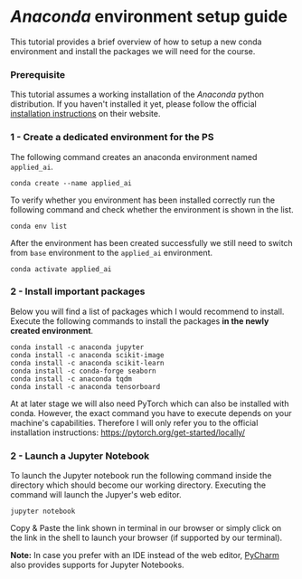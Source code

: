 # *Anaconda* environment setup guide

This tutorial provides a brief overview of how to setup a new conda environment and install the packages we will need for the course.


### Prerequisite

This tutorial assumes a working installation of the *Anaconda* python distribution. If you haven't installed it yet, please follow the official [installation instructions](https://docs.anaconda.com/anaconda/install/) on their website.



### 1 - Create a dedicated environment for the PS

The following command creates an anaconda environment named `applied_ai`.

```shell
conda create --name applied_ai
```
To verify whether you environment has been installed correctly run the following command and check whether the environment is shown in the list.

```shell
conda env list

```
After the environment has been created successfully we still need to switch from `base` environment to the `applied_ai` environment.

```shell
conda activate applied_ai
```



### 2 - Install important packages

Below you will find a list of packages which I would recommend to install. Execute the following commands to install the packages **in the newly created environment**.

```shell
conda install -c anaconda jupyter
conda install -c anaconda scikit-image
conda install -c anaconda scikit-learn
conda install -c conda-forge seaborn
conda install -c anaconda tqdm
conda install -c anaconda tensorboard

```

At at later stage we will also need PyTorch which can also be installed with conda. However, the exact command you have to execute depends on your machine's capabilities.
Therefore I will only refer you to the official installation instructions: https://pytorch.org/get-started/locally/


### 2 - Launch a Jupyter Notebook

To launch the Jupyter notebook run the following command inside the directory which should become our working directory. Executing the command will launch the Jupyer's web editor.

```
jupyter notebook
```

Copy & Paste the link shown in terminal in our browser or simply click on the link in the shell to launch your browser (if supported by our terminal).



**Note:** In case you prefer with an IDE instead of the web editor, [PyCharm](https://www.jetbrains.com/pycharm/) also provides supports for Jupyter Notebooks.
